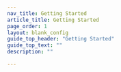 ```yaml
---
nav_title: Getting Started
article_title: Getting Started
page_order: 1
layout: blank_config
guide_top_header: "Getting Started"
guide_top_text: ""
description: ""

---
```

